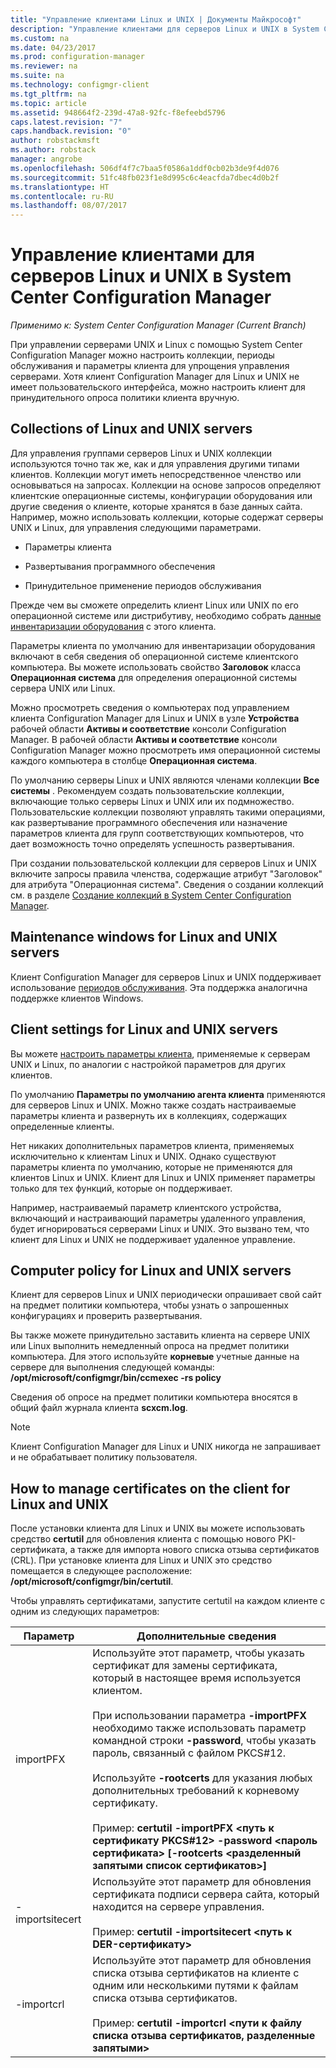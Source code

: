 ```yaml
---
title: "Управление клиентами Linux и UNIX | Документы Майкрософт"
description: "Управление клиентами для серверов Linux и UNIX в System Center Configuration Manager."
ms.custom: na
ms.date: 04/23/2017
ms.prod: configuration-manager
ms.reviewer: na
ms.suite: na
ms.technology: configmgr-client
ms.tgt_pltfrm: na
ms.topic: article
ms.assetid: 948664f2-239d-47a8-92fc-f8efeebd5796
caps.latest.revision: "7"
caps.handback.revision: "0"
author: robstackmsft
ms.author: robstack
manager: angrobe
ms.openlocfilehash: 506df4f7c7baa5f0586a1ddf0cb02b3de9f4d076
ms.sourcegitcommit: 51fc48fb023f1e8d995c6c4eacfda7dbec4d0b2f
ms.translationtype: HT
ms.contentlocale: ru-RU
ms.lasthandoff: 08/07/2017
---
```

# <a name="how-to-manage-clients-for-linux-and-unix-servers-in-system-center-configuration-manager"></a>Управление клиентами для серверов Linux и UNIX в System Center Configuration Manager

*Применимо к: System Center Configuration Manager (Current Branch)*

При управлении серверами UNIX и Linux с помощью System Center Configuration Manager можно настроить коллекции, периоды обслуживания и параметры клиента для упрощения управления серверами. Хотя клиент Configuration Manager для Linux и UNIX не имеет пользовательского интерфейса, можно настроить клиент для принудительного опроса политики клиента вручную.

##  <a name="BKMK_CollectionsforLnU"></a> Collections of Linux and UNIX servers  
 Для управления группами серверов Linux и UNIX коллекции используются точно так же, как и для управления другими типами клиентов. Коллекции могут иметь непосредственное членство или основываться на запросах. Коллекции на основе запросов определяют клиентские операционные системы, конфигурации оборудования или другие сведения о клиенте, которые хранятся в базе данных сайта. Например, можно использовать коллекции, которые содержат серверы UNIX и Linux, для управления следующими параметрами.  

-   Параметры клиента  

-   Развертывания программного обеспечения  

-   Принудительное применение периодов обслуживания  

 Прежде чем вы сможете определить клиент Linux или UNIX по его операционной системе или дистрибутиву, необходимо собрать [данные инвентаризации оборудования](../../../core/clients/manage/inventory/hardware-inventory-for-linux-and-unix.md) с этого клиента.  

 Параметры клиента по умолчанию для инвентаризации оборудования включают в себя сведения об операционной системе клиентского компьютера. Вы можете использовать свойство **Заголовок** класса **Операционная система** для определения операционной системы сервера UNIX или Linux.  

 Можно просмотреть сведения о компьютерах под управлением клиента Configuration Manager для Linux и UNIX в узле **Устройства** рабочей области **Активы и соответствие** консоли Configuration Manager. В рабочей области **Активы и соответствие** консоли Configuration Manager можно просмотреть имя операционной системы каждого компьютера в столбце **Операционная система**.  

 По умолчанию серверы Linux и UNIX являются членами коллекции **Все системы** . Рекомендуем создать пользовательские коллекции, включающие только серверы Linux и UNIX или их подмножество. Пользовательские коллекции позволяют управлять такими операциями, как развертывание программного обеспечения или назначение параметров клиента для групп соответствующих компьютеров, что дает возможность точно определять успешность развертывания.   

 При создании пользовательской коллекции для серверов Linux и UNIX включите запросы правила членства, содержащие атрибут "Заголовок" для атрибута "Операционная система". Сведения о создании коллекций см. в разделе [Создание коллекций в System Center Configuration Manager](../../../core/clients/manage/collections/create-collections.md).  

##  <a name="BKMK_MaintenanceWindowsforLnU"></a> Maintenance windows for Linux and UNIX servers  
 Клиент Configuration Manager для серверов Linux и UNIX поддерживает использование [периодов обслуживания](../../../core/clients/manage/collections/use-maintenance-windows.md). Эта поддержка аналогична поддержке клиентов Windows.  

##  <a name="BKMK_ClientSettingsforLnU"></a> Client settings for Linux and UNIX servers  
 Вы можете [настроить параметры клиента](../../../core/clients/deploy/configure-client-settings.md), применяемые к серверам UNIX и Linux, по аналогии с настройкой параметров для других клиентов.  

 По умолчанию **Параметры по умолчанию агента клиента** применяются для серверов Linux и UNIX. Можно также создать настраиваемые параметры клиента и развернуть их в коллекциях, содержащих определенные клиенты.  

 Нет никаких дополнительных параметров клиента, применяемых исключительно к клиентам Linux и UNIX. Однако существуют параметры клиента по умолчанию, которые не применяются для клиентов Linux и UNIX. Клиент для Linux и UNIX применяет параметры только для тех функций, которые он поддерживает.  

 Например, настраиваемый параметр клиентского устройства, включающий и настраивающий параметры удаленного управления, будет игнорироваться серверами Linux и UNIX. Это вызвано тем, что клиент для Linux и UNIX не поддерживает удаленное управление.  

##  <a name="BKMK_PolicyforLnU"></a> Computer policy for Linux and UNIX servers  
 Клиент для серверов Linux и UNIX периодически опрашивает свой сайт на предмет политики компьютера, чтобы узнать о запрошенных конфигурациях и проверить развертывания.  

 Вы также можете принудительно заставить клиента на сервере UNIX или Linux выполнить немедленный опроса на предмет политики компьютера. Для этого используйте **корневые** учетные данные на сервере для выполнения следующей команды: **/opt/microsoft/configmgr/bin/ccmexec -rs policy**  

 Сведения об опросе на предмет политики компьютера вносятся в общий файл журнала клиента **scxcm.log**.  

> [!NOTE]  
>  Клиент Configuration Manager для Linux и UNIX никогда не запрашивает и не обрабатывает политику пользователя.  

##  <a name="BKMK_ManageLinuxCerts"></a> How to manage certificates on the client for Linux and UNIX  
 После установки клиента для Linux и UNIX вы можете использовать средство **certutil** для обновления клиента с помощью нового PKI-сертификата, а также для импорта нового списка отзыва сертификатов (CRL). При установке клиента для Linux и UNIX это средство помещается в следующее расположение: **/opt/microsoft/configmgr/bin/certutil**. 

 Чтобы управлять сертификатами, запустите certutil на каждом клиенте с одним из следующих параметров:  

|Параметр|Дополнительные сведения|  
|------------|----------------------|  
|importPFX|Используйте этот параметр, чтобы указать сертификат для замены сертификата, который в настоящее время используется клиентом.<br /><br /> При использовании параметра **-importPFX** необходимо также использовать параметр командной строки **-password**, чтобы указать пароль, связанный с файлом PKCS#12.<br /><br /> Используйте **-rootcerts** для указания любых дополнительных требований к корневому сертификату.<br /><br /> Пример: **certutil -importPFX &lt;путь к сертификату PKCS#12> -password &lt;пароль сертификата\> [-rootcerts &lt;разделенный запятыми список сертификатов>]**|  
|-importsitecert|Используйте этот параметр для обновления сертификата подписи сервера сайта, который находится на сервере управления.<br /><br /> Пример: **certutil -importsitecert &lt;путь к DER-сертификату\>**|  
|-importcrl|Используйте этот параметр для обновления списка отзыва сертификатов на клиенте с одним или несколькими путями к файлам списка отзыва сертификатов.<br /><br /> Пример: **certutil -importcrl &lt;пути к файлу списка отзыва сертификатов, разделенные запятыми\>**|  
